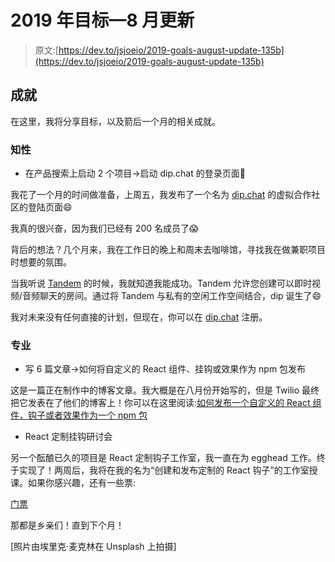 # 2019 年目标—8 月更新

> 原文:[https://dev.to/jsjoeio/2019-goals-august-update-135b](https://dev.to/jsjoeio/2019-goals-august-update-135b)

## [](#achievements)成就

在这里，我将分享目标，以及箭后一个月的相关成就。

### [](#intellectual)知性

*   在产品搜索上启动 2 个项目->启动 dip.chat 的登录页面🎉

我花了一个月的时间做准备，上周五，我发布了一个名为 [dip.chat](https://dip.chat/) 的虚拟合作社区的登陆页面😄

我真的很兴奋，因为我们已经有 200 名成员了😱

背后的想法？几个月来，我在工作日的晚上和周末去咖啡馆，寻找我在做兼职项目时想要的氛围。

当我听说 [Tandem](https://tandem.chat/) 的时候，我就知道我能成功。Tandem 允许您创建可以即时视频/音频聊天的房间。通过将 Tandem 与私有的空闲工作空间结合，dip 诞生了😄

我对未来没有任何直接的计划，但现在，你可以在 [dip.chat](https://dip.chat/) 注册。

### [](#professional)专业

*   写 6 篇文章->如何将自定义的 React 组件、挂钩或效果作为 npm 包发布

这是一篇正在制作中的博客文章。我大概是在八月份开始写的，但是 Twilio 最终把它发表在了他们的博客上！你可以在这里阅读:[如何发布一个自定义的 React 组件，钩子或者效果作为一个 npm 包](https://www.twilio.com/blog/release-custom-react-component-hook-effect-npm-package)

*   React 定制挂钩研讨会

另一个酝酿已久的项目是 React 定制钩子工作室，我一直在为 egghead 工作。终于实现了！两周后，我将在我的名为“创建和发布定制的 React 钩子”的工作室授课。如果你感兴趣，还有一些票:

[门票](https://ti.to/egghead-live-online-events/create-publish-custom-react-hooks-with-joe-previte/)

那都是乡亲们！直到下个月！

[照片由埃里克·麦克林在 Unsplash 上拍摄]
